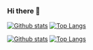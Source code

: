 ### Hi there 👋

<!--
**ZorionMax/ZorionMax** is a ✨ _special_ ✨ repository because its `README.md` (this file) appears on your GitHub profile.

Here are some ideas to get you started:

- 🔭 I’m currently working on ...
- 🌱 I’m currently learning ...
- 👯 I’m looking to collaborate on ...
- 🤔 I’m looking for help with ...
- 💬 Ask me about ...
- 📫 How to reach me: ...
- 😄 Pronouns: ...
- ⚡ Fun fact: ...
-->
<!-- https://github.com/anuraghazra/github-readme-stats -->
[![Github stats](https://github-readme-stats.vercel.app/api?username=ZorionMax&hide_border=true#gh-light-mode-only)](https://github.com/ZorionMax#gh-light-mode-only)
[![Top Langs](https://github-readme-stats.vercel.app/api/top-langs/?username=ZorionMax&hide_border=true&layout=compact#gh-light-mode-only)](https://github.com/ZorionMax#gh-light-mode-only)

[![Github stats](https://github-readme-stats.vercel.app/api?username=ZorionMax&hide_border=true&theme=github_dark&show_icons=true#gh-dark-mode-only)](https://github.com/XTsat#gh-dark-mode-only)
[![Top Langs](https://github-readme-stats.vercel.app/api/top-langs/?username=ZorionMax&hide_border=true&theme=github_dark&layout=compact#gh-dark-mode-only)](https://github.com/ZorionMax#gh-dark-mode-only)
